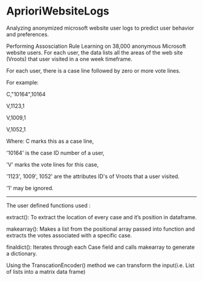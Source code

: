# AprioriWebsiteLogs
Analyzing anonymized microsoft website user logs to predict user behavior and preferences.

Performing Assosciation Rule Learning on 38,000 anonymous Microsoft website users.
For each user, the data lists all the areas of the web site (Vroots) that user visited in a one week timeframe.

For each user, there is a case line followed by zero or more vote lines.

For example:

C,"10164",10164

V,1123,1

V,1009,1

V,1052,1

Where:
 C  marks this as a case line,
 
'10164' is the case ID number of a user,

'V' marks the vote lines for this case,

'1123', 1009', 1052' are the attributes ID's of Vroots that a user visited.

'1' may be ignored.



--------------------------------------------------------------------------------------------------------------------

The user defined functions used :

extract(): To extract the location of every case and it’s position in dataframe.

makearray():  Makes a list from the positional array passed into function and extracts the votes associated with a specific case.

finaldict():  Iterates through each Case field and calls makearray to generate a dictionary.


Using the TranscationEncoder() method we can transform the input(i.e. List of lists into a matrix data frame)
